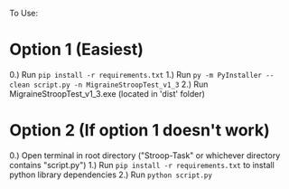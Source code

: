 To Use:

# Option 1 (Easiest) #
0.) Run ```pip install -r requirements.txt```
1.) Run ```py -m PyInstaller --clean script.py -n MigraineStroopTest_v1_3``` 
2.) Run MigraineStroopTest_v1_3.exe (located in 'dist' folder)

# Option 2 (If option 1 doesn't work) #
0.) Open terminal in root directory ("Stroop-Task" or whichever directory contains "script.py")
1.) Run ```pip install -r requirements.txt``` to install python library dependencies
2.) Run ```python script.py```
